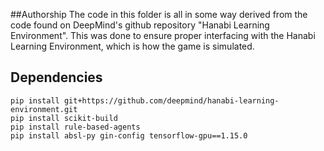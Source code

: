 ##Authorship
The code in this folder is all in some way derived from the code found on DeepMind's github repository "Hanabi Learning Environment". This was done to ensure proper interfacing with the Hanabi Learning Environment, which is how the game is simulated.

## Dependencies
```
pip install git+https://github.com/deepmind/hanabi-learning-environment.git
pip install scikit-build
pip install rule-based-agents
pip install absl-py gin-config tensorflow-gpu==1.15.0
```

